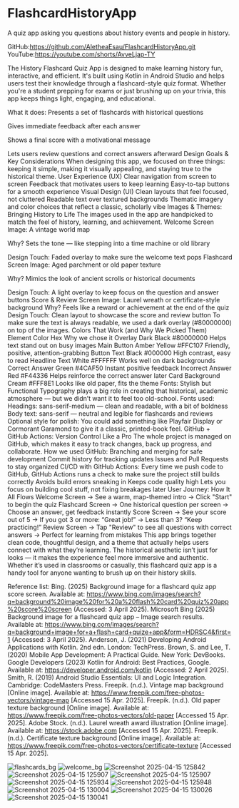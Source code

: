 # FlashcardHistoryApp
A quiz app asking you questions about history events and people in history.

GitHub:https://github.com/AletheaEsau/FlashcardHistoryApp.git 
YouTube:https://youtube.com/shorts/AvveLjap-TY 

The History Flashcard Quiz App is designed to make learning history fun, interactive, and efficient. It's built using Kotlin in Android Studio and helps users test their knowledge through a flashcard-style quiz format. Whether you're a student prepping for exams or just brushing up on your trivia, this app keeps things light, engaging, and educational.

What it does:
Presents a set of flashcards with historical questions

Gives immediate feedback after each answer

Shows a final score with a motivational message

Lets users review questions and correct answers afterward
Design Goals & Key Considerations
When designing this app, we focused on three things: keeping it simple, making it visually appealing, and staying true to the historical theme.
User Experience (UX)
Clear navigation from screen to screen
Feedback that motivates users to keep learning
Easy-to-tap buttons for a smooth experience
Visual Design (UI)
Clean layouts that feel focused, not cluttered
Readable text over textured backgrounds
Thematic imagery and color choices that reflect a classic, scholarly vibe
Images & Themes: Bringing History to Life
The images used in the app are handpicked to match the feel of history, learning, and achievement.
Welcome Screen
Image: A vintage world map

Why? Sets the tone — like stepping into a time machine or old library

Design Touch: Faded overlay to make sure the welcome text pops
Flashcard Screen
Image: Aged parchment or old paper texture

Why? Mimics the look of ancient scrolls or historical documents

Design Touch: A light overlay to keep focus on the question and answer buttons
Score & Review Screen
Image: Laurel wreath or certificate-style background
Why? Feels like a reward or achievement at the end of the quiz
Design Touch: Clean layout to showcase the score and review button
To make sure the text is always readable, we used a dark overlay (#80000000) on top of the images.
Colors That Work (and Why We Picked Them)
Element	Color	Hex	Why we chose it
Overlay	Dark Black	#80000000	Helps text stand out on busy images
Main Button	Amber Yellow	#FFC107	Friendly, positive, attention-grabbing
Button Text	Black	#000000	High contrast, easy to read
Headline Text	White	#FFFFFF	Works well on dark backgrounds
Correct Answer	Green	#4CAF50	Instant positive feedback
Incorrect Answer	Red	#F44336	Helps reinforce the correct answer later
Card Background	Cream	#FFF8E1	Looks like old paper, fits the theme
Fonts: Stylish but Functional
Typography plays a big role in creating that historical, academic atmosphere — but we didn’t want it to feel too old-school.
Fonts used:
Headings: sans-serif-medium — clean and readable, with a bit of boldness
Body text: sans-serif — neutral and legible for flashcards and reviews
Optional style for polish: You could add something like Playfair Display or Cormorant Garamond to give it a classic, printed-book feel.
GitHub + GitHub Actions: Version Control Like a Pro
The whole project is managed on GitHub, which makes it easy to track changes, back up progress, and collaborate.
How we used GitHub:
Branching and merging for safe development
Commit history for tracking updates
Issues and Pull Requests to stay organized
CI/CD with GitHub Actions:
Every time we push code to GitHub, GitHub Actions runs a check to make sure the project still builds correctly
Avoids build errors sneaking in
Keeps code quality high
Lets you focus on building cool stuff, not fixing breakages later
User Journey: How It All Flows
Welcome Screen
→ See a warm, map-themed intro
→ Click "Start" to begin the quiz
Flashcard Screen
→ One historical question per screen
→ Choose an answer, get feedback instantly
Score Screen
→ See your score out of 5
→ If you got 3 or more: “Great job!”
→ Less than 3? “Keep practicing!”
Review Screen
→ Tap "Review" to see all questions with correct answers
→ Perfect for learning from mistakes
This app brings together clean code, thoughtful design, and a theme that actually helps users connect with what they’re learning. The historical aesthetic isn’t just for looks — it makes the experience feel more immersive and authentic. Whether it’s used in classrooms or casually, this flashcard quiz app is a handy tool for anyone wanting to brush up on their history skills.


Reference list:
Bing. (2025) Background image for a flashcard quiz app score screen. Available at: https://www.bing.com/images/search?q=background%20image%20for%20a%20flash%20card%20quiz%20app%20score%20screen (Accessed: 3 April 2025).
Microsoft Bing (2025) Background image for a flashcard quiz app – Image search results. Available at: https://www.bing.com/images/search?q=background+image+for+a+flash+card+quize+app&form=HDRSC4&first=1 (Accessed: 3 April 2025).
Anderson, J. (2021) Developing Android Applications with Kotlin. 2nd edn. London: TechPress.
Brown, S. and Lee, T. (2020) Mobile App Development: A Practical Guide. New York: DevBooks.
Google Developers (2023) Kotlin for Android: Best Practices, Google. Available at: https://developer.android.com/kotlin (Accessed: 2 April 2025).
Smith, R. (2019) Android Studio Essentials: UI and Logic Integration. Cambridge: CodeMasters Press.
Freepik. (n.d.). Vintage map background [Online image]. Available at: https://www.freepik.com/free-photos-vectors/vintage-map [Accessed 15 Apr. 2025]. 
Freepik. (n.d.). Old paper texture background [Online image]. Available at: https://www.freepik.com/free-photos-vectors/old-paper [Accessed 15 Apr. 2025].
Adobe Stock. (n.d.). Laurel wreath award illustration [Online image]. Available at: https://stock.adobe.com [Accessed 15 Apr. 2025].
Freepik. (n.d.). Certificate texture background [Online image]. Available at: https://www.freepik.com/free-photos-vectors/certificate-texture [Accessed 15 Apr. 2025].

![flashcards_bg](https://github.com/user-attachments/assets/0ff5bc10-5d3b-48e9-9043-de3535e2bb92)
![welcome_bg](https://github.com/user-attachments/assets/57575a13-c3a1-4332-86e6-c1919fc52f21)
![Screenshot 2025-04-15 125842](https://github.com/user-attachments/assets/32453865-c378-4bf5-8176-40b8c91c2b32)
![Screenshot 2025-04-15 125907](https://github.com/user-attachments/assets/7a5bdcd7-4eea-4370-b32f-35b4b3f54784)
![Screenshot 2025-04-15 125907](https://github.com/user-attachments/assets/56477606-2573-40ed-be5b-c4d3fd5c0ba7)
![Screenshot 2025-04-15 125934](https://github.com/user-attachments/assets/6cf57366-e2d4-472c-83c1-6993486a4795)
![Screenshot 2025-04-15 125948](https://github.com/user-attachments/assets/6e9cd781-b7af-460d-ba0c-e2c76ffc68f0)
![Screenshot 2025-04-15 130004](https://github.com/user-attachments/assets/a525d8dd-1e44-42d1-ac4b-dc2f46d738cf)
![Screenshot 2025-04-15 130026](https://github.com/user-attachments/assets/b04cac05-1f24-4cb9-abf4-6c4681a5a088)
![Screenshot 2025-04-15 130041](https://github.com/user-attachments/assets/52af1e78-d899-4743-86b4-4ac56323a0a4)
